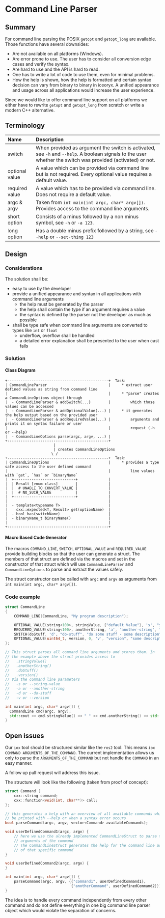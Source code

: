 # Command Line Parser

## Summary

For command line parsing the POSIX `getopt` and `getopt_long` are available.
Those functions have several downsides:

 * Are not available on all platforms (Windows).
 * Are error prone to use. The user has to consider all conversion edge cases
    and verify the syntax.
 * Are hard to use and the API is hard to read.
 * One has to write a lot of code to use them, even for minimal problems.
 * How the help is shown, how the help is formatted and certain syntax decision
    can vary from binary to binary in iceoryx. A unified appearance and usage
    across all applications would increase the user experience.

Since we would like to offer command line support on all platforms we either
have to rewrite `getopt` and `getopt_long` from scratch or write a modern C++
alternative.

## Terminology

| Name              | Description                                              |
| :---------------- | :------------------------------------------------------- |
| switch            | When provided as argument the switch is activated, see `-h` and `--help`. A boolean signals to the user whether the switch was provided (activated) or not. |
| optional value    | A value which can be provided via command line but is not required. Every optional value requires a default value. |
| required value    | A value which has to be provided via command line. Does not require a default value. |
| argc & argv       | Taken from `int main(int argc, char* argv[])`. Provides access to the command line arguments. |
| short option      | Consists of a minus followed by a non minus symbol, see `-h` or `-a 123`. |
| long option       | Has a double minus prefix followed by a string, see `--help` or `--set-thing 123` |

## Design

### Considerations

The solution shall be:

 * easy to use by the developer
 * provide a unified appearance and syntax in all applications with command line arguments
    * the help must be generated by the parser
    * the help shall contain the type if an argument requires a value
    * the syntax is defined by the parser not the developer as much as possible
 * shall be type safe when command line arguments are converted to types like `int` or `float`
    * underflow, overflow shall be handled
    * a detailed error explanation shall be presented to the user when cast fails

### Solution

#### Class Diagram

```
+----------------------------------------------+  Task:
| CommandLineParser                            |     * extract user defined values as string from command line
|                                              |     * "parse" creates a CommandLineOptions object through
|  - CommandLineParser & addSwitch(...)        |         which those values can be accessed
|  - CommandLineParser & addOptionalValue(...) |     * it generates the help output based on the provided user
|  - CommandLineParser & addRequiredValue(...) |         arguments and prints it on syntax failure or user
|                                              |         request (-h or --help)
|  - CommandLineOptions parse(argc, argv, ...) |
+----------------------------------------------+
                      |
                      | creates CommandLineOptions
                     \ /
+----------------------------------------------+  Task:
| CommandLineOptions                           |     * provides a type safe access to the user defined command
|                                              |         line values with `get`, `has` or `binaryName`
|  +----------------------------+              |
|  | Result [enum class]        |              |
|  |  # UNABLE_TO_CONVERT_VALUE |              |
|  |  # NO_SUCH_VALUE           |              |
|  +----------------------------+              |
|                                              |
|  - template<typename T>                      |
|    cxx::expected<T, Result> get(optionName)  |
|  - bool has(switchName)                      |
|  - binaryName_t binaryName()                 |
|                                              |
+----------------------------------------------+
```

#### Macro Based Code Generator

The macros `COMMAND_LINE`, `SWITCH`, `OPTIONAL_VALUE` and `REQUIRED_VALUE`
provide building blocks so that the user can generate a struct. The members of that
struct are defined via the macros and set in the constructor of that struct which
will use `CommandLineParser` and `CommandLineOptions` to parse and extract the
values safely.

The struct constructor can be called with `argc` and `argv` as arguments from 
`int main(int argc, char* argv[])`.

### Code example

```cpp
struct CommandLine
{
    COMMAND_LINE(CommandLine, "My program description");

    OPTIONAL_VALUE(string<100>, stringValue, {"default Value"}, 's', "string-value", "some description");
    REQUIRED_VALUE(string<100>, anotherString, 'a', "another-string", "some description");
    SWITCH(doStuff, 'd', "do-stuff", "do some stuff - some description");
    OPTIONAL_VALUE(uint64_t, version, 0, 'v', "version", "some description");
};

// This struct parses all command line arguments and stores them. In
// the example above the struct provides access to
//   .stringValue()
//   .anotherString()
//   .doStuff()
//   .version()
// Via the command line parameters
//   -s or --string-value
//   -a or --another-string
//   -d or --do-stuff
//   -v or --version

int main(int argc, char* argv[]) {
  CommandLine cmd(argc, argv);
  std::cout << cmd.stringValue() << " " << cmd.anotherString() << std::endl;
}
```

## Open issues

Our `iox` tool should be structured similar like the `ros2` tool. This
means `iox COMMAND ARGUMENTS_OF_THE_COMMAND`. The current implementation allows us
only to parse the `ARGUMENTS_OF_THE_COMMAND` but not handle the `COMMAND` in an easy manner.

A follow up pull request will address this issue.

The structure will look like the following (taken from proof of concept):
```cpp
struct Command {
    cxx::string command;
    cxx::function<void(int, char**)> call;
};

// this generates a help with an overview of all available commands which can
// be printed with --help or when a syntax error occurs
bool parseCommand(argc, argv, vector<Command> availableCommands);

void userDefinedCommand1(argc, argv) {
    // here we use the already implemented CommandLineStruct to parse the
    // arguments of the command
    // The CommandLineStruct generates the help for the command line arguments
    // of that specific command
}

void userDefinedCommand2(argc, argv) {
}

int main(int argc, char* argv[]) {
    parseCommand(argc, argv, {{"command1", userDefinedCommand1},
                              {"anotherCommand", userDefinedCommand2}});
}
```

The idea is to handle every command independently from every other command and
do not define everything in one big command line parser object which would
violate the separation of concerns.
